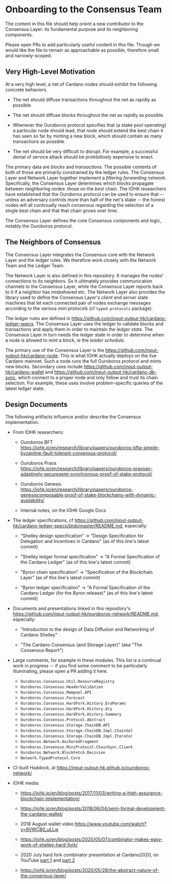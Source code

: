 # Onboarding to the Consensus Team

The content in this file should help orient a new contributor to the Consensus
Layer: its fundamental purpose and its neighboring components.

Please open PRs to add particularly useful content in this file. Though we would
like the file to remain as approachable as possible, therefore small and
narrowly-scoped.

## Very High-Level Motivation

At a very high level, a net of Cardano nodes should exhibit the following
concrete behaviors.

  * The net should diffuse transactions throughout the net as rapidly as
    possible.

  * The net should diffuse blocks throughout the net as rapidly as possible.

  * Whenever the Ouroboros protocol specifies that (a stake pool operating) a
    particular node should lead, that node should extend the best chain it has
    seen so far by minting a new block, which should contain as many
    transactions as possible.

  * The net should be very difficult to disrupt. For example, a successful
    denial of service attack should be prohibitively expensive to enact.

The primary data are _blocks_ and _transactions_. The possible contents of both
of those are primarily constrained by the ledger rules. The Consensus Layer and
Network Layer together implement a _filtering forwarding network_. Specifically,
the Consensus Layer determines which blocks propagate between neighboring nodes:
those on the _best_ chain. The IOHK researchers have established that the
Ouroboros protocol can be used to ensure that -- unless an adversary controls
more than half of the net's stake -- the honest nodes will all continually reach
_consensus_ regarding the selection of a single best chain and that that chain
grows over time.

The Consensus Layer defines the core Consensus components and logic, notably the
Ouroboros protocol.

## The Neighbors of Consensus

The Consensus Layer integrates the Consensus core with the Network Layer and the
ledger rules. We therefore work closely with the Network Team and the Ledger
Team.

The Network Layer is also defined in this repository. It manages the nodes'
connections to its neighbors. So it ultimately provides communication channels
to the Consensus Layer, while the Consensus Layer reports back to it if a
neighbor has misbehaved etc. The Network Layer also provides the library used to
define the Consensus Layer's _client_ and _server_ state machines that let each
connected pair of nodes exchange messages according to the various _mini
protocols_ (cf `typed-protocols` package).

The ledger rules are defined in
https://github.com/input-output-hk/cardano-ledger-specs. The Consensus Layer
uses the ledger to validate blocks and transactions and apply them in order to
maintain _the ledger state_. The Consensus Layer in turn needs the ledger state
in order to determine when a node is allowed to mint a block, ie the _leader
schedule_.

The primary use of the Consensus Layer is the
https://github.com/input-output-hk/cardano-node. This is what IOHK actually
deploys on the live Cardano mainnet. Such a node runs the full Ouroboros
protocol and mints new blocks. Secondary uses include
https://github.com/input-output-hk/cardano-wallet and
https://github.com/input-output-hk/cardano-db-sync, which connect to a proper
node and only follow and _trust_ its chain selection. For example, these uses
involve problem-specific queries of the latest ledger state.

## Design Documents

The following artifacts influence and/or describe the Consensus implementation.

  * From IOHK researchers:

      * Ouroboros BFT https://iohk.io/en/research/library/papers/ouroboros-bfta-simple-byzantine-fault-tolerant-consensus-protocol/

      * Ouroboros Praos https://iohk.io/en/research/library/papers/ouroboros-praosan-adaptively-securesemi-synchronous-proof-of-stake-protocol/

      * Ouroboros Genesis https://iohk.io/en/research/library/papers/ouroboros-genesiscomposable-proof-of-stake-blockchains-with-dynamic-availability/

      * Internal notes, on the IOHK Google Docs

  * The ledger specifications, cf https://github.com/input-output-hk/cardano-ledger-specs/blob/master/README.md, especially:

      * "Shelley design specification" -> "Design Specification for Delegation
        and Incentives in Cardano" (as of this line's latest commit)

      * "Shelley ledger formal specification" -> "A Formal Specification of the
        Cardano Ledger" (as of this line's latest commit)

      * "Byron chain specification" -> "Specification of the Blockchain Layer"
        (as of this line's latest commit)

      * "Byron ledger specification" -> "A Formal Specification of the Cardano
        Ledger (for the Byron release)" (as of this line's latest commit)

  * Documents and presentations linked in this repository's
    https://github.com/input-output-hk/ouroboros-network/README.md, especially:

      * "Introduction to the design of Data Diffusion and Networking of Cardano
        Shelley"

      * "The Cardano Consensus (and Storage Layer)" (aka "The Consensus Report")

  * Large comments, for example in these modules. This list is a continual work
    in progress -- if you find some comment to be particularly illuminating,
    please open a PR adding it here.

      * `Ouroboros.Consensus.Util.ResourceRegistry`
      * `Ouroboros.Consensus.HeaderValidation`
      * `Ouroboros.Consensus.Mempool.API`
      * `Ouroboros.Consensus.Forecast`
      * `Ouroboros.Consensus.HardFork.History.EraParams`
      * `Ouroboros.Consensus.HardFork.History.Qry`
      * `Ouroboros.Consensus.HardFork.History.Summary`
      * `Ouroboros.Consensus.Protocol.Abstract`
      * `Ouroboros.Consensus.Storage.ChainDB.API`
      * `Ouroboros.Consensus.Storage.ChainDB.Impl.ChainSel`
      * `Ouroboros.Consensus.Storage.ChainDB.Impl.Iterator`
      * `Ouroboros.Network.AnchoredFragment`
      * `Ouroboros.Consensus.MiniProtocol.ChainSync.Client`
      * `Ouroboros.Network.BlockFetch.Decision`
      * `Network.TypedProtocol.Core`

  * CI-built Haddock, at https://input-output-hk.github.io/ouroboros-network/

  * IOHK media:

      * https://iohk.io/en/blog/posts/2017/11/03/writing-a-high-assurance-blockchain-implementation/

      * https://iohk.io/en/blog/posts/2018/06/04/semi-formal-development-the-cardano-wallet/

      * 2018 August wallet video https://www.youtube.com/watch?v=6VWCB0_uLLw

      * https://iohk.io/en/blog/posts/2020/05/07/combinator-makes-easy-work-of-shelley-hard-fork/

      * 2020 July hard fork combinator presentation at Cardano2020, on YouTube
        [part 1](https://www.youtube.com/watch?v=D8OTZULEsaI) and [part 2](
        https://www.youtube.com/watch?v=wNZq6VPLIXg)

      * https://iohk.io/en/blog/posts/2020/05/28/the-abstract-nature-of-the-consensus-layer/
